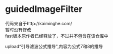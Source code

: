 # guidedImageFilter
代码来自于http://kaiminghe.com/  
暂时没有修改  
fast版本原作者已经释放了，不过并不包含在该仓库中  

upload“引导滤波公式推导",内容为公式7和8的推导

